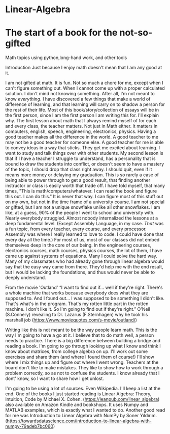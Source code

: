 # Linear-Algebra
# The start of a book for the not-so-gifted
Math topics using python,long-hand work, and other tools

Introduction
Just because I enjoy math doesn't mean that I am any good at it.

I am not gifted at math. It is fun. Not so much a chore for me, except when I can't figure something out. When I cannot come up with a proper calculated solution. I don't mind not knowing something. After all, I'm not meant to know *everything*. I have discovered a few things that make a world of difference of learning, and that learning will carry on to shadow a person for the rest of their life. Most of this book/story/collection of essays will be in the first person, since I am the first person I am writing this for. I'll explain why.
The first lesson about math that I always remind myself of for each and every class, the teacher matters. Not just in Math either. It matters in computers, english, speech, engineering, electronics, physics. Having a good teacher makes all the difference in the world. A good teacher to me may not be a good teacher for someone else. A good teacher for me is able to convey ideas in a way that sticks. They get me excited about learning. I want to study and talk things over with other students.
My second lesson is that if I have a teacher I struggle to understand, has a personality that is bound to draw the students into conflict, or doesn't seem to have a mastery of the topic, I should drop that class right away. I should quit, even if it means more money or delaying my graduation. This is so rarely a case of being able to power through to get a good result, that finding another instructor or class is easily worth that trade off.
I have told myself, that many times, "This is math/computers/whatever. I can read the book and figure this out. I can do this." It is never that way. I can figure most of this stuff out on my own, but not in the time frame of a university course.
I am not special or gifted, but I am not a unique snowflake unlike all other snowflakes. I am like, at a guess, 90% of the people I went to school and university with. Nearly everybody struggled. Almost nobody internalized the lessons at a deep fundamental level. (Except Assembly Language, in my case. *That* was a fun topic, from every teacher, every course, and every processor. Assembly was where I really learned to love to code. I could have done that every day all the time.) For most of us, most of our classes did not embed themselves deep in the core of our being. 
In the engineering courses, electronics courses, math courses, physics courses, the lot of them, I have came up against systems of equations. Many I could solve the hard way. Many of my classmates who had already gone through linear algebra would say that the easy way came from there. They'd help me with the end result, but I would be lacking the foundations, and thus would never be able to deeply understand.

From the movie 'Outland'
“I want to find out if... well if they're right. There's a whole machine that works because everybody does what they are supposed to. And I found out... I was supposed to be something I didn't like. That's what's in the program. That's my rotten little part in the rotten machine. I don't like it. So I'm going to find out if they're right.”
O'Neil (S.Connery) revealing to Dr. Lazarus (F.Sternhagen) why he took his marshall job (https://www.moviequotes.com/s-movie/outland/)

Writing like this is not meant to be the way people learn math. This is the way I'm going to have a go at it. I believe that to do math well, a person needs to practice. There is a big difference between building a bridge and reading a book. I'm going to go through looking up what I know and think I know about matrices, from college algebra on up. I'll work out some exercises and share them (and where I found them of course!) I'll show where I mix things up and figure out where I went wrong. Teachers at the board don't like to make mistakes. They like to show how to work through a problem correctly, so as not to confuse the students. I know already that I dont' know, so I want to share how I get unlost.


I'm going to be using a lot of sources. Even Wikipedia. I'll keep a list at the end. One of the books I just started reading is Linear Algebra: Theory, Intuition, Code by Michael X. Cohen. (https://leanpub.com/linear_algebra) also available on Amazon Kindle and bookshops. It uses Numpy and MATLAB examples, which is exactly what I wanted to do.
Another good read for me was Introduction to Linear Algebra with NumPy by Soner Yıldırım. (https://towardsdatascience.com/introduction-to-linear-algebra-with-numpy-79adeb7bc060)

